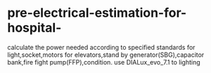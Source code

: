 # pre-electrical-estimation-for-hospital-
calculate the power needed according to specified standards for light,socket,motors for elevators,stand by generator(SBG),capacitor bank,fire fight pump(FFP),condition.
use DIALux_evo_7.1 to lighting 

